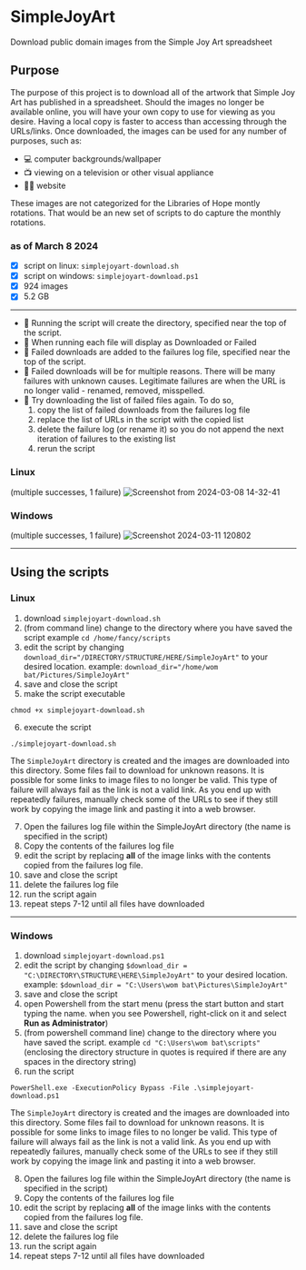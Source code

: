 # SimpleJoyArt
Download public domain images from the Simple Joy Art spreadsheet

## Purpose
The purpose of this project is to download all of the artwork that Simple Joy Art has published in a spreadsheet. Should the images no longer be available online, you will have your own copy to use for viewing as you desire. Having a local copy is faster to access than accessing through the URLs/links. Once downloaded, the images can be used for any number of purposes, such as:

- :computer: computer backgrounds/wallpaper
- :tv: viewing on a television or other visual appliance
- 👩‍💻 website

These images are not categorized for the Libraries of Hope montly rotations. That would be an new set of scripts to do capture the monthly rotations. 

### as of March 8 2024
- [X] script on linux: `simplejoyart-download.sh`
- [X] script on windows: `simplejoyart-download.ps1`
- [X] 924 images
- [X] 5.2 GB
---


- :blue_book: Running the script will create the directory, specified near the top of the script.
- :orange_book: When running each file will display as Downloaded or Failed
- :notebook: Failed downloads are added to the failures log file, specified near the top of the script.
- :closed_book: Failed downloads will be for multiple reasons. There will be many failures with unknown causes. Legitimate failures are when the URL is no longer valid - renamed, removed, misspelled.
- :notebook_with_decorative_cover: Try downloading the list of failed files again. To do so,
  1. copy the list of failed downloads from the failures log file
  2. replace the list of URLs in the script with the copied list
  3. delete the failure log (or rename it) so you do not append the next iteration of failures to the existing list
  4. rerun the script

### Linux
(multiple successes, 1 failure)
![Screenshot from 2024-03-08 14-32-41](https://github.com/chansizzle/SimpleJoyArt/assets/14916599/b1507630-e2b3-4578-a3ca-132e00a000db)


### Windows
(multiple successes, 1 failure)
![Screenshot 2024-03-11 120802](https://github.com/chansizzle/SimpleJoyArt/assets/14916599/545b72bc-5048-45f3-8e39-00d3e1ebba76)

---
## Using the scripts

### Linux

1. download `simplejoyart-download.sh`
2. (from command line) change to the directory where you have saved the script example `cd /home/fancy/scripts`
3. edit the script by changing `download_dir="/DIRECTORY/STRUCTURE/HERE/SimpleJoyArt"` to your desired location. example: `download_dir="/home/wom bat/Pictures/SimpleJoyArt"`
4. save and close the script
5. make the script executable
```
chmod +x simplejoyart-download.sh
```
6. execute the script
```
./simplejoyart-download.sh
```

The `SimpleJoyArt` directory is created and the images are downloaded into this directory.
Some files fail to download for unknown reasons. It is possible for some links to image files to no longer be valid. This type of failure will always fail as the link is not a valid link. As you end up with repeatedly failures, manually check some of the URLs to see if they still work by copying the image link and pasting it into a web browser.

7. Open the failures log file within the SimpleJoyArt directory (the name is specified in the script)
8. Copy the contents of the failures log file
9. edit the script by replacing **all** of the image links with the contents copied from the failures log file.
10. save and close the script
11. delete the failures log file
12. run the script again
13. repeat steps 7-12 until all files have downloaded
 


---
### Windows

1. download `simplejoyart-download.ps1`
2. edit the script by changing `$download_dir = "C:\DIRECTORY\STRUCTURE\HERE\SimpleJoyArt"` to your desired location. example: `$download_dir = "C:\Users\wom bat\Pictures\SimpleJoyArt"`
4. save and close the script
5. open Powershell from the start menu (press the start button and start typing the name. when you see Powershell, right-click on it and select **Run as Administrator**)
6. (from powershell command line) change to the directory where you have saved the script. example `cd "C:\Users\wom bat\scripts"` (enclosing the directory structure in quotes is required if there are any spaces in the directory string)
7. run the script
```
PowerShell.exe -ExecutionPolicy Bypass -File .\simplejoyart-download.ps1
```

The `SimpleJoyArt` directory is created and the images are downloaded into this directory.
Some files fail to download for unknown reasons. It is possible for some links to image files to no longer be valid. This type of failure will always fail as the link is not a valid link. As you end up with repeatedly failures, manually check some of the URLs to see if they still work by copying the image link and pasting it into a web browser.

8. Open the failures log file within the SimpleJoyArt directory (the name is specified in the script)
9. Copy the contents of the failures log file
10. edit the script by replacing **all** of the image links with the contents copied from the failures log file.
11. save and close the script
12. delete the failures log file
13. run the script again
14. repeat steps 7-12 until all files have downloaded
